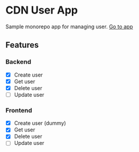 # CDN User App

Sample monorepo app for managing user. [Go to app](https://user-cdn-app.herokuapp.com/)

## Features

### Backend
- [x] Create user
- [x] Get user
- [x] Delete user
- [ ] Update user

### Frontend
- [x] Create user (dummy)
- [x] Get user
- [x] Delete user
- [ ] Update user
